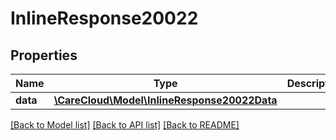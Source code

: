 # InlineResponse20022

## Properties
Name | Type | Description | Notes
------------ | ------------- | ------------- | -------------
**data** | [**\CareCloud\Model\InlineResponse20022Data**](InlineResponse20022Data.md) |  | [optional] 

[[Back to Model list]](../../README.md#documentation-for-models) [[Back to API list]](../../README.md#documentation-for-api-endpoints) [[Back to README]](../../README.md)

